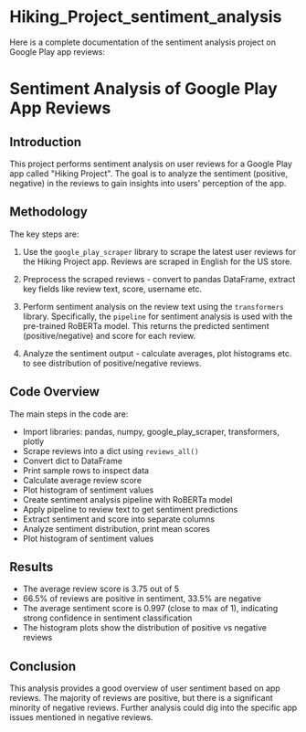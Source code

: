 # Hiking_Project_sentiment_analysis
Here is a complete documentation of the sentiment analysis project on Google Play app reviews:

# Sentiment Analysis of Google Play App Reviews

## Introduction

This project performs sentiment analysis on user reviews for a Google Play app called "Hiking Project". The goal is to analyze the sentiment (positive, negative) in the reviews to gain insights into users' perception of the app.

## Methodology

The key steps are:

1. Use the `google_play_scraper` library to scrape the latest user reviews for the Hiking Project app. Reviews are scraped in English for the US store.

2. Preprocess the scraped reviews - convert to pandas DataFrame, extract key fields like review text, score, username etc. 

3. Perform sentiment analysis on the review text using the `transformers` library. Specifically, the `pipeline` for sentiment analysis is used with the pre-trained RoBERTa model. This returns the predicted sentiment (positive/negative) and score for each review.

4. Analyze the sentiment output - calculate averages, plot histograms etc. to see distribution of positive/negative reviews.

## Code Overview

The main steps in the code are:

- Import libraries: pandas, numpy, google_play_scraper, transformers, plotly
- Scrape reviews into a dict using `reviews_all()`
- Convert dict to DataFrame 
- Print sample rows to inspect data
- Calculate average review score
- Plot histogram of sentiment values
- Create sentiment analysis pipeline with RoBERTa model
- Apply pipeline to review text to get sentiment predictions 
- Extract sentiment and score into separate columns
- Analyze sentiment distribution, print mean scores
- Plot histogram of sentiment values

## Results

- The average review score is 3.75 out of 5 
- 66.5% of reviews are positive in sentiment, 33.5% are negative
- The average sentiment score is 0.997 (close to max of 1), indicating strong confidence in sentiment classification
- The histogram plots show the distribution of positive vs negative reviews

## Conclusion

This analysis provides a good overview of user sentiment based on app reviews. The majority of reviews are positive, but there is a significant minority of negative reviews. Further analysis could dig into the specific app issues mentioned in negative reviews.
